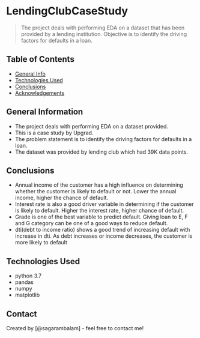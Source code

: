 # LendingClubCaseStudy
> The project deals with performing EDA on a dataset that has been provided by a lending institution. Objective is to identify the driving factors for defaults in a loan.


## Table of Contents
* [General Info](#general-information)
* [Technologies Used](#technologies-used)
* [Conclusions](#conclusions)
* [Acknowledgements](#acknowledgements)

<!-- You can include any other section that is pertinent to your problem -->

## General Information
- The project deals with performing EDA on a dataset provided.
- This is a case study by Upgrad.
- The problem statement is to identify the driving factors for defaults in a loan.
- The dataset was provided by lending club which had 39K data points.


<!-- You don't have to answer all the questions - just the ones relevant to your project. -->

## Conclusions
- Annual income of the customer has a high influence on determining whether the customer is likely to default or not. Lower the annual income, higher the chance of default.
- Interest rate is also a good driver variable in determining if the customer is likely to default. Higher the interest rate, higher chance of default.
- Grade is one of the best variable to predict default. Giving loan to E, F and G category can be one of a good ways to reduce default.
- dti(debt to income ratio) shows a good trend of increasing default with increase in dti. As debt increases or income decreases, the customer is more likely to default

<!-- You don't have to answer all the questions - just the ones relevant to your project. -->


## Technologies Used
- python 3.7
- pandas
- numpy
- matplotlib

<!-- As the libraries versions keep on changing, it is recommended to mention the version of library used in this project -->


## Contact
Created by [@sagarambalam] - feel free to contact me!
